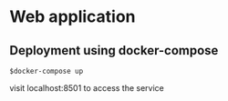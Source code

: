 # Web application

## Deployment using docker-compose

```
$docker-compose up
```

visit localhost:8501 to access the service